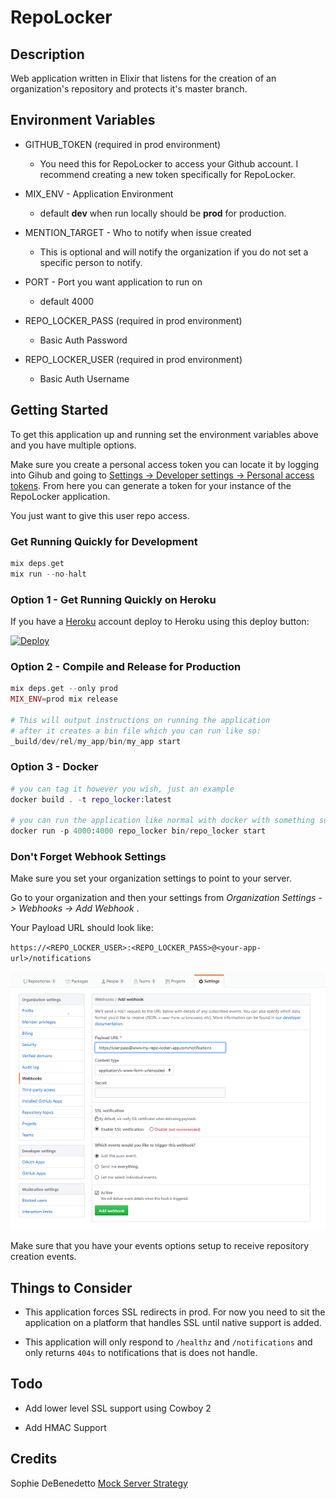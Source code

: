 # RepoLocker

## Description

Web application written in Elixir that listens for the creation of an organization's repository and protects it's master branch.

## Environment Variables

- GITHUB_TOKEN (required in prod environment)
  - You need this for RepoLocker to access your Github account. I recommend creating a new token specifically for RepoLocker.

- MIX_ENV - Application Environment
  - default **dev** when run locally should be **prod** for production.

- MENTION_TARGET - Who to notify when issue created
  - This is optional and will notify the organization if you do not set a specific person to notify.

- PORT - Port you want application to run on
  - default 4000

- REPO_LOCKER_PASS (required in prod environment)
  - Basic Auth Password

- REPO_LOCKER_USER (required in prod environment)
  - Basic Auth Username

## Getting Started

To get this application up and running set the environment variables above and you have multiple options.

Make sure you create a personal access token you can locate it by logging into Gihub and going to [Settings -> Developer settings -> Personal access tokens](https://github.com/settings/tokens). From here you can generate a token for your instance of the RepoLocker application.

You just want to give this user repo access.

### Get Running Quickly for **Development**

```elixir
mix deps.get
mix run --no-halt
```

### Option 1 - Get Running Quickly on Heroku

If you have a [Heroku](http://www.heroku.com/) account deploy to Heroku using this deploy button:

[![Deploy](https://www.herokucdn.com/deploy/button.svg)](https://heroku.com/deploy?template=https://github.com/bankai-development/repo_locker)

### Option 2 - Compile and Release for Production

```elixir
mix deps.get --only prod
MIX_ENV=prod mix release

# This will output instructions on running the application
# after it creates a bin file which you can run like so:
_build/dev/rel/my_app/bin/my_app start
```

### Option 3 - Docker

```elixir
# you can tag it however you wish, just an example
docker build . -t repo_locker:latest

# you can run the application like normal with docker with something such as:
docker run -p 4000:4000 repo_locker bin/repo_locker start
```

### Don't Forget Webhook Settings

Make sure you set your organization settings to point to your server.

Go to your organization and then your settings from *Organization Settings -> Webhooks -> Add Webhook* .

Your Payload URL should look like:

`https://<REPO_LOCKER_USER>:<REPO_LOCKER_PASS>@<your-app-url>/notifications`

![Add Webhook Example](/docs/add_webhook.png)

Make sure that you have your events options setup to receive
repository creation events.

## Things to Consider

- This application forces SSL redirects in prod. For now you need to sit the application on a platform that handles SSL until native support is added.

- This application will only respond to `/healthz` and `/notifications` and only returns `404s` to notifications that is does not handle.

## Todo

- Add lower level SSL support using Cowboy 2

- Add HMAC Support

## Credits

Sophie DeBenedetto [Mock Server Strategy](https://medium.com/flatiron-labs/rolling-your-own-mock-server-for-testing-in-elixir-2cdb5ccdd1a0)
